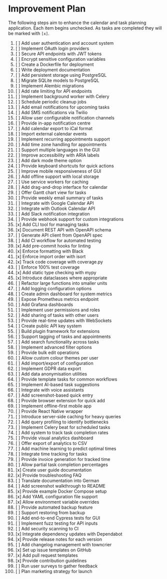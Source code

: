# Improvement Plan

The following steps aim to enhance the calendar and task planning application. Each item begins unchecked. As tasks are completed they will be marked with `[x]`.

1. [ ] Add user authentication and account system
2. [ ] Implement OAuth login providers
3. [ ] Secure API endpoints with JWT tokens
4. [ ] Encrypt sensitive configuration variables
5. [ ] Create a Dockerfile for deployment
6. [ ] Write deployment documentation
7. [ ] Add persistent storage using PostgreSQL
8. [ ] Migrate SQLite models to PostgreSQL
9. [ ] Implement Alembic migrations
10. [ ] Add rate limiting for API endpoints
11. [ ] Implement background worker with Celery
12. [ ] Schedule periodic cleanup jobs
13. [ ] Add email notifications for upcoming tasks
14. [ ] Add SMS notifications via Twilio
15. [ ] Allow user configurable notification channels
16. [ ] Provide in-app notification centre
17. [ ] Add calendar export to iCal format
18. [ ] Import external calendar events
19. [ ] Implement recurring appointments support
20. [ ] Add time zone handling for appointments
21. [ ] Support multiple languages in the GUI
22. [ ] Improve accessibility with ARIA labels
23. [ ] Add dark mode theme option
24. [ ] Provide keyboard shortcuts for quick actions
25. [ ] Improve mobile responsiveness of GUI
26. [ ] Add offline support with local storage
27. [ ] Use service workers for caching
28. [ ] Add drag-and-drop interface for calendar
29. [ ] Offer Gantt chart view for tasks
30. [ ] Provide weekly email summary of tasks
31. [ ] Integrate with Google Calendar API
32. [ ] Integrate with Outlook Calendar API
33. [ ] Add Slack notification integration
34. [ ] Provide webhook support for custom integrations
35. [x] Add CLI tool for managing tasks
36. [x] Document REST API with OpenAPI schema
37. [ ] Generate API client from OpenAPI spec
38. [ ] Add CI workflow for automated testing
39. [x] Add pre-commit hooks for linting
40. [x] Enforce formatting with Black
41. [x] Enforce import order with isort
42. [x] Track code coverage with coverage.py
43. [ ] Enforce 100% test coverage
44. [x] Add static type checking with mypy
45. [x] Introduce dataclasses where appropriate
46. [ ] Refactor large functions into smaller units
47. [ ] Add logging configuration options
48. [ ] Create admin dashboard for system metrics
49. [ ] Expose Prometheus metrics endpoint
50. [ ] Add Grafana dashboards
51. [ ] Implement user permissions and roles
52. [ ] Add sharing of tasks with other users
53. [ ] Provide real-time updates with WebSockets
54. [ ] Create public API key system
55. [ ] Build plugin framework for extensions
56. [ ] Support tagging of tasks and appointments
57. [ ] Add search functionality across tasks
58. [ ] Implement advanced filter options
59. [ ] Provide bulk edit operations
60. [ ] Allow custom colour themes per user
61. [ ] Add import/export of configuration
62. [ ] Implement GDPR data export
63. [ ] Add data anonymisation utilities
64. [ ] Provide template tasks for common workflows
65. [ ] Implement AI-based task suggestions
66. [ ] Integrate with voice assistants
67. [ ] Add screenshot-based quick entry
68. [ ] Provide browser extension for quick add
69. [ ] Implement offline-first mobile app
70. [ ] Provide React Native wrapper
71. [ ] Introduce server-side caching for heavy queries
72. [ ] Add query profiling to identify bottlenecks
73. [ ] Implement Celery beat for scheduled tasks
74. [ ] Add system to track task completion rates
75. [ ] Provide visual analytics dashboard
76. [ ] Offer export of analytics to CSV
77. [ ] Add machine learning to predict optimal times
78. [ ] Integrate time tracking for tasks
79. [ ] Provide invoice generation for tracked time
80. [ ] Allow partial task completion percentages
81. [x] Create user guide documentation
82. [x] Provide troubleshooting FAQ
83. [ ] Translate documentation into German
84. [ ] Add screenshot walkthrough to README
85. [x] Provide example Docker Compose setup
86. [x] Add YAML configuration file support
87. [x] Allow environment variable overrides
88. [ ] Provide automated backup feature
89. [ ] Support restoring from backup
90. [ ] Add end-to-end Cypress tests for GUI
91. [ ] Implement fuzz testing for API inputs
92. [ ] Add security scanning to CI
93. [x] Integrate dependency updates with Dependabot
94. [x] Provide release notes for each version
95. [ ] Add changelog management with towncrier
96. [x] Set up issue templates on GitHub
97. [x] Add pull request templates
98. [x] Provide contribution guidelines
99. [ ] Run user surveys to gather feedback
100. [ ] Plan marketing strategy for launch
